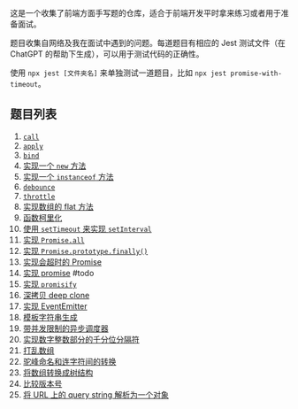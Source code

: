这是一个收集了前端方面手写题的仓库，适合于前端开发平时拿来练习或者用于准备面试。

题目收集自网络及我在面试中遇到的问题。每道题目有相应的 Jest 测试文件（在 ChatGPT 的帮助下生成），可以用于测试代码的正确性。

使用 `npx jest [文件夹名]` 来单独测试一道题目，比如 `npx jest promise-with-timeout`。

## 题目列表

1. [`call`](./call/readme.md)
1. [`apply`](./apply/readme.md)
1. [`bind`](./bind/readme.md)
1. [实现一个 `new` 方法](./new/index.md)
1. [实现一个 `instanceof` 方法](./instanceof/readme.md)
1. [`debounce`](./debounce/readme.md)
1. [`throttle`](./throttle/readme.md)
1. [实现数组的 flat 方法](./flat-array/readme.md)
1. [函数柯里化](./curry/readme.md)
1. [使用 `setTimeout` 来实现 `setInterval`](./set-interval/readme.md)
1. [实现 `Promise.all`](./promise.all/readme.md)
1. [实现 `Promise.prototype.finally()`](./promise-finally/readme.md)
1. [实现会超时的 Promise](./promise-with-timeout/readme.md)
1. [实现 promise](./promise/readme.md)  #todo
1. [实现 `promisify`](./promisify/readme.md)
1. [深拷贝 deep clone](./deep-clone/readme.md)
1. [实现 EventEmitter](./event-emitter/readme.md)
1. [模板字符串生成](./template-string/readme.md)
1. [带并发限制的异步调度器](./scheduler/readme.md)
1. [实现数字整数部分的千分位分隔符](./thousands-comma-separator/readme.md)
1. [打乱数组](./shuffle-array/readme.md)
1. [驼峰命名和连字符间的转换](./camel-or-dash/readme.md)
1. [将数组转换成树结构](./array-to-tree/readme.md)
1. [比较版本号](./compare-versions/readme.md)
1. [将 URL 上的 query string 解析为一个对象](./parse-query-string/readme.md)

